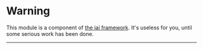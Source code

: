 # Warning

 This module is a component of [the iai framework](https://npmjs.org/search?q=iai).
 It's useless for you, until some serious work has been done.

----------------------------

